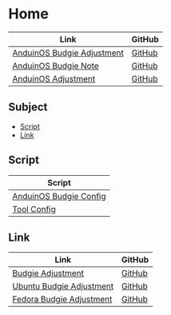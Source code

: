 

# Home

| Link | GitHub |
| ---- | ------ |
| [AnduinOS Budgie Adjustment](https://samwhelp.github.io/anduinos-budgie-adjustment/) | [GitHub](https://github.com/samwhelp/anduinos-budgie-adjustment) |
| [AnduinOS Budgie Note](https://samwhelp.github.io/note-about-anduinos-budgie/) | [GitHub](https://github.com/samwhelp/note-about-anduinos-budgie) |
| [AnduinOS Adjustment](https://samwhelp.github.io/anduinos-adjustment/) | [GitHub](https://github.com/samwhelp/anduinos-adjustment) |




## Subject

* [Script](#script)
* [Link](#link)




## Script

| Script |
| ------ |
| [AnduinOS Budgie Config](https://github.com/samwhelp/anduinos-budgie-adjustment) |
| [Tool Config](https://github.com/samwhelp/anduinos-adjustment/tree/main/prototype/main/tool-config/part) |




## Link

| Link | GitHub |
| ---- | ------ |
| [Budgie Adjustment](https://samwhelp.github.io/budgie-adjustment/) | [GitHub](https://github.com/samwhelp/budgie-adjustment) |
| [Ubuntu Budgie Adjustment](https://samwhelp.github.io/ubuntu-budgie-adjustment/) | [GitHub](https://github.com/samwhelp/ubuntu-budgie-adjustment) |
| [Fedora Budgie Adjustment](https://samwhelp.github.io/fedora-budgie-adjustment/) | [GitHub](https://github.com/samwhelp/fedora-budgie-adjustment) |
